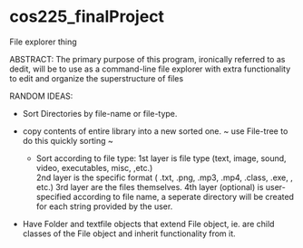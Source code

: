 # cos225_finalProject
File explorer thing

ABSTRACT: The primary purpose of this program, ironically referred to as dedit, will be to use as a command-line file explorer with extra functionality to edit and organize the superstructure of files

RANDOM IDEAS:

- Sort Directories by file-name or file-type. 
- copy contents of entire library into a new sorted one.
    ~ use File-tree to do this quickly sorting
    ~ 
    - Sort according to file type: 1st layer is file type (text, image, sound, video, executables, misc, ,etc.)    
                                   2nd layer is the specific format ( .txt, .png, .mp3, .mp4, .class, .exe, , etc.)
                                   3rd layer are the files themselves. 
                                   4th layer (optional) is user-specified according to file name, a seperate directory 
                                    will be created for each string provided by the user.
                                 
- Have Folder and textfile objects that extend File object, ie. are child classes of the File object and inherit functionality from it. 
